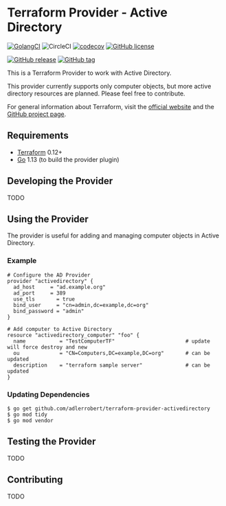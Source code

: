 # Terraform Provider - Active Directory

[![GolangCI](https://golangci.com/badges/github.com/golangci/golangci-lint.svg)](https://golangci.com)
![CircleCI](https://img.shields.io/circleci/build/github/adlerrobert/terraform-provider-activedirectory?style=flat-square&logo=circleci&label=CircleCI)
[![codecov](https://codecov.io/gh/adlerrobert/terraform-provider-activedirectory/branch/master/graph/badge.svg)](https://codecov.io/gh/adlerrobert/terraform-provider-activedirectory)
[![GitHub license](https://img.shields.io/github/license/adlerrobert/terraform-provider-activedirectory.svg?style=flat-square&cacheSeconds=3600)](https://github.com/adlerrobert/terraform-provider-activedirectory/blob/master/LICENSE)

[![GitHub release](https://img.shields.io/github/release/adlerrobert/terraform-provider-activedirectory.svg?style=flat-square&cacheSeconds=3600)](https://GitHub.com/adlerrobert/terraform-provider-activedirectory/releases/)
[![GitHub tag](https://img.shields.io/github/tag/adlerrobert/terraform-provider-activedirectory.svg?style=flat-square&cacheSeconds=3600)](https://github.com/adlerrobert/terraform-provider-activedirectory/tags/)

This is a Terraform  Provider to work with Active Directory.

This provider currently supports only computer objects, but more active directory resources are planned. Please feel free to contribute.

For general information about Terraform, visit the [official website][3] and the [GitHub project page][4].

[3]: https://terraform.io/
[4]: https://github.com/hashicorp/terraform

## Requirements

- [Terraform](https://www.terraform.io/downloads.html) 0.12+
- [Go](https://golang.org/doc/install) 1.13 (to build the provider plugin)

## Developing the Provider
TODO

## Using the Provider
The provider is useful for adding and managing computer objects in Active Directory.
### Example
```hcl
# Configure the AD Provider
provider "activedirectory" {
  ad_host     = "ad.example.org"
  ad_port     = 389
  use_tls       = true
  bind_user     = "cn=admin,dc=example,dc=org"
  bind_password = "admin"
}

# Add computer to Active Directory
resource "activedirectory_computer" "foo" {
  name           = "TestComputerTF"                       # update will force destroy and new
  ou             = "CN=Computers,DC=example,DC=org"       # can be updated
  description    = "terraform sample server"              # can be updated
}
```

### Updating Dependencies
```console
$ go get github.com/adlerrobert/terraform-provider-activedirectory
$ go mod tidy
$ go mod vendor
```

## Testing the Provider
TODO

## Contributing
TODO
